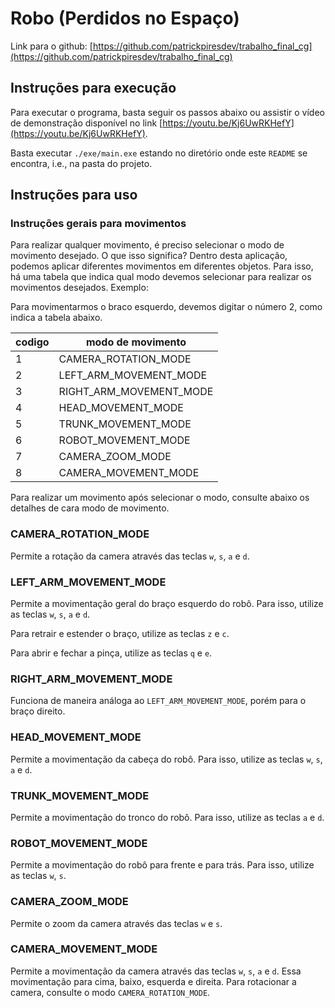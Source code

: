 # Robo (Perdidos no Espaço)

Link para o github: [https://github.com/patrickpiresdev/trabalho_final_cg](https://github.com/patrickpiresdev/trabalho_final_cg)

## Instruções para execução
Para executar o programa, basta seguir os passos abaixo ou assistir o vídeo de demonstração disponível no link [https://youtu.be/Kj6UwRKHefY](https://youtu.be/Kj6UwRKHefY).

Basta executar `./exe/main.exe` estando no diretório onde este `README` se encontra, i.e., na pasta do projeto.

## Instruções para uso

### Instruções gerais para movimentos
Para realizar qualquer movimento, é preciso selecionar o modo de movimento desejado. O que isso significa? Dentro desta aplicação, podemos aplicar diferentes movimentos em diferentes objetos. Para isso, há uma tabela que indica qual modo devemos selecionar para realizar os movimentos desejados.
Exemplo:

Para movimentarmos o braco esquerdo, devemos digitar o número 2, como indica a tabela abaixo.

| codigo | modo de movimento       |
|--------|-------------------------|
|    1   | CAMERA_ROTATION_MODE    |
|    2   | LEFT_ARM_MOVEMENT_MODE  |
|    3   | RIGHT_ARM_MOVEMENT_MODE |
|    4   | HEAD_MOVEMENT_MODE      |
|    5   | TRUNK_MOVEMENT_MODE     |
|    6   | ROBOT_MOVEMENT_MODE     |
|    7   | CAMERA_ZOOM_MODE        |
|    8   | CAMERA_MOVEMENT_MODE    |

Para realizar um movimento após selecionar o modo, consulte abaixo os detalhes de cara modo de movimento.

### CAMERA_ROTATION_MODE
Permite a rotação da camera através das teclas `w`, `s`, `a` e `d`.

### LEFT_ARM_MOVEMENT_MODE
Permite a movimentação geral do braço esquerdo do robô. Para isso, utilize as teclas `w`, `s`, `a` e `d`.

Para retrair e estender o braço, utilize as teclas `z` e `c`.

Para abrir e fechar a pinça, utilize as teclas `q` e `e`.

### RIGHT_ARM_MOVEMENT_MODE
Funciona de maneira análoga ao `LEFT_ARM_MOVEMENT_MODE`, porém para o braço direito.

### HEAD_MOVEMENT_MODE
Permite a movimentação da cabeça do robô. Para isso, utilize as teclas `w`, `s`, `a` e `d`.

### TRUNK_MOVEMENT_MODE
Permite a movimentação do tronco do robô. Para isso, utilize as teclas `a` e `d`.

### ROBOT_MOVEMENT_MODE
Permite a movimentação do robô para frente e para trás. Para isso, utilize as teclas `w`, `s`.

### CAMERA_ZOOM_MODE
Permite o zoom da camera através das teclas `w` e `s`.

### CAMERA_MOVEMENT_MODE
Permite a movimentação da camera através das teclas `w`, `s`, `a` e `d`. Essa movimentação para cima, baixo, esquerda e direita. Para rotacionar a camera, consulte o modo `CAMERA_ROTATION_MODE`.